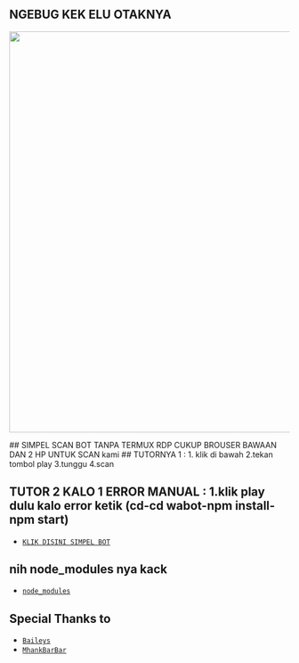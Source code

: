 ## NGEBUG KEK ELU OTAKNYA
<p align="center">
<img src=" https://telegra.ph/file/b61cf26374435f6f7ac7d.jpg" width="720" height="720"/>
</p>
## SIMPEL SCAN BOT TANPA TERMUX RDP CUKUP BROUSER BAWAAN DAN 2 HP UNTUK SCAN
kami
## TUTORNYA 1 : 1. klik di bawah 2.tekan tombol play 3.tunggu 4.scan

## TUTOR 2 KALO 1 ERROR MANUAL : 1.klik play dulu kalo error ketik (cd-cd wabot-npm install-npm start)

* [ `KLIK DISINI SIMPEL BOT` ](https://replit.com/@Zurcomel2/wabug)

## nih node_modules nya kack


* [`node_modules`](https://www.mediafire.com/file/pe6dsi1iwri8299/node_modules.zip) 


## Special Thanks to
* [`Baileys`](https://github.com/adiwajshing/Baileys)
* [`MhankBarBar`](https://github.coMhankBarBar)
